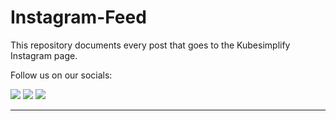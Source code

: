 # Instagram-Feed

This repository documents every post that goes to the Kubesimplify Instagram page.

Follow us on our socials:
<p align="left">
<a href = "https://instagram.com/kubesimplify?igshid=ZDdkNTZiNTM="><img src="https://img.icons8.com/fluent/48/000000/instagram-new.png"></a>
<a href = "https://twitter.com/kubesimplify"><img src="https://img.icons8.com/color/48/000000/twitter--v1.png"></a>  
<a href = "https://www.linkedin.com/company/kubesimplify/"><img src="https://img.icons8.com/fluent/48/000000/linkedin.png"></a>

---
